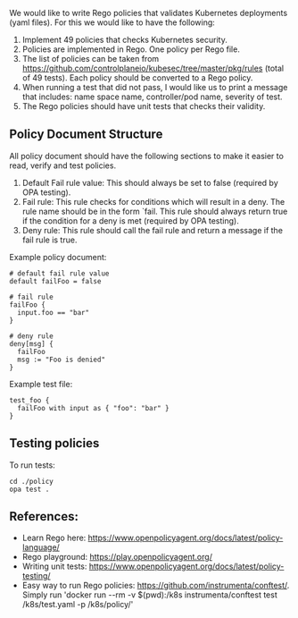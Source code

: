 We would like to write Rego policies that validates Kubernetes deployments (yaml files).
For this we would like to have the following:

1. Implement 49 policies that checks Kubernetes security.
2. Policies are implemented in Rego. One policy per Rego file.
3. The list of policies can be taken from https://github.com/controlplaneio/kubesec/tree/master/pkg/rules (total of 49 tests). Each policy should be converted to a Rego policy.
4. When running a test that did not pass, I would like us to print a message that includes:
name space name, controller/pod name, severity of test. 
5. The Rego policies should have unit tests that checks their validity.

## Policy Document Structure
All policy document should have the following sections to make it easier
to read, verify and test policies.

1. Default Fail rule value: This should always be set to false (required by OPA testing).
1. Fail rule: This rule checks for conditions which will result in a deny. 
   The rule name should be in the form `fail<SomeText>.
   This rule should always return true if the condition for a deny is met (required by OPA testing).
1. Deny rule: This rule should call the fail rule and return a message if the fail rule is true.

Example policy document:
```
# default fail rule value
default failFoo = false

# fail rule
failFoo {
  input.foo == "bar"
}

# deny rule
deny[msg] {
  failFoo
  msg := "Foo is denied"
}
```

Example test file:
```
test_foo {
  failFoo with input as { "foo": "bar" }
}
```

## Testing policies
To run tests:
```
cd ./policy
opa test .
```

## References:
- Learn Rego here: https://www.openpolicyagent.org/docs/latest/policy-language/
- Rego playground: https://play.openpolicyagent.org/
- Writing unit tests: https://www.openpolicyagent.org/docs/latest/policy-testing/
- Easy way to run Rego policies: https://github.com/instrumenta/conftest/.
  Simply run 'docker run --rm -v $(pwd):/k8s instrumenta/conftest test /k8s/test.yaml -p /k8s/policy/'
